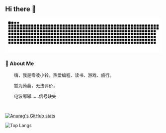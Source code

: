 ## Hi there 👋

<picture>
  <source media="(prefers-color-scheme: dark)" srcset="https://raw.githubusercontent.com/Ringyale/Ringyale/output/github-contribution-grid-snake-dark.svg">
  <source media="(prefers-color-scheme: light)" srcset="https://raw.githubusercontent.com/Ringyale/Ringyale/output/github-contribution-grid-snake.svg">
  <img alt="github contribution grid snake animation" src="https://raw.githubusercontent.com/Ringyale/Ringyale/output/github-contribution-grid-snake.svg">
</picture>

### 🤺 About Me

<p>&emsp;&emsp;嗨，我是零凌小铃。热爱编程、读书、游戏、旅行。</p>
<p>&emsp;&emsp;暂为蒟蒻，无法评价，</p>
<p>&emsp;&emsp;电波嘟嘟......信号缺失</p>

  <!-- for beauty 留个空行好看点 -->
  <div>&nbsp;</div>

</td></tr>

<tr><td>
  
[![Anurag's GitHub stats](https://github-readme-stats.vercel.app/api?username=Ringyale)](https://github.com/anuraghazra/github-readme-stats)

![Top Langs](https://github-readme-stats.vercel.app/api/top-langs/?username=Ringyale)


<!--
**Ringyale/Ringyale** is a ✨ _special_ ✨ repository because its `README.md` (this file) appears on your GitHub profile.

Here are some ideas to get you started:

- 🔭 I’m currently working on ...
- 🌱 I’m currently learning ...
- 👯 I’m looking to collaborate on ...
- 🤔 I’m looking for help with ...
- 💬 Ask me about ...
- 📫 How to reach me: ...
- 😄 Pronouns: ...
- ⚡ Fun fact: ...
-->
